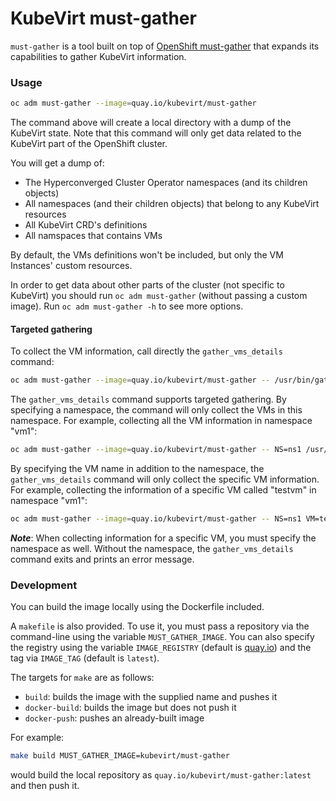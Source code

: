 KubeVirt must-gather
=================

`must-gather` is a tool built on top of [OpenShift must-gather](https://github.com/openshift/must-gather)
that expands its capabilities to gather KubeVirt information.

### Usage
```sh
oc adm must-gather --image=quay.io/kubevirt/must-gather
```

The command above will create a local directory with a dump of the KubeVirt state.
Note that this command will only get data related to the KubeVirt part of the OpenShift cluster.

You will get a dump of:
- The Hyperconverged Cluster Operator namespaces (and its children objects)
- All namespaces (and their children objects) that belong to any KubeVirt resources
- All KubeVirt CRD's definitions
- All namspaces that contains VMs

By default, the VMs definitions won't be included, but only the VM Instances' custom resources.

In order to get data about other parts of the cluster (not specific to KubeVirt) you should
run `oc adm must-gather` (without passing a custom image). Run `oc adm must-gather -h` to see more options.

#### Targeted gathering
To collect the VM information, call directly the `gather_vms_details` command:
```sh
oc adm must-gather --image=quay.io/kubevirt/must-gather -- /usr/bin/gather_vms_details
```

The `gather_vms_details` command supports targeted gathering. By specifying a namespace, the command will only 
collect the VMs in this namespace. For example, collecting all the VM information in namespace "vm1":
```sh
oc adm must-gather --image=quay.io/kubevirt/must-gather -- NS=ns1 /usr/bin/gather_vms_details
```

By specifying the VM name in addition to the namespace, the `gather_vms_details` command will only collect the specific
VM information. For example, collecting the information of a specific VM called "testvm" in namespace "vm1":
```sh
oc adm must-gather --image=quay.io/kubevirt/must-gather -- NS=ns1 VM=testvm /usr/bin/gather_vms_details
```
***Note***: When collecting information for a specific VM, you must specify the namespace as well. Without the namespace,
the `gather_vms_details` command exits and prints an error message.

### Development
You can build the image locally using the Dockerfile included.

A `makefile` is also provided. To use it, you must pass a repository via the command-line using the variable `MUST_GATHER_IMAGE`.
You can also specify the registry using the variable `IMAGE_REGISTRY` (default is [quay.io](https://quay.io)) and the tag via `IMAGE_TAG` (default is `latest`).

The targets for `make` are as follows:
- `build`: builds the image with the supplied name and pushes it
- `docker-build`: builds the image but does not push it
- `docker-push`: pushes an already-built image

For example:
```sh
make build MUST_GATHER_IMAGE=kubevirt/must-gather
```
would build the local repository as `quay.io/kubevirt/must-gather:latest` and then push it.